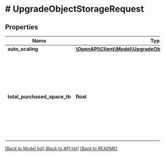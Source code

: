 # # UpgradeObjectStorageRequest

## Properties

Name | Type | Description | Notes
------------ | ------------- | ------------- | -------------
**auto_scaling** | [**\OpenAPI\Client\Model\UpgradeObjectStorageRequestAutoScaling**](UpgradeObjectStorageRequestAutoScaling.md) |  | [optional]
**total_purchased_space_tb** | **float** | New total object storage limit. If this number is larger than before you will also be billed for the added storage space. No downgrade possible. | [optional]

[[Back to Model list]](../../README.md#models) [[Back to API list]](../../README.md#endpoints) [[Back to README]](../../README.md)
